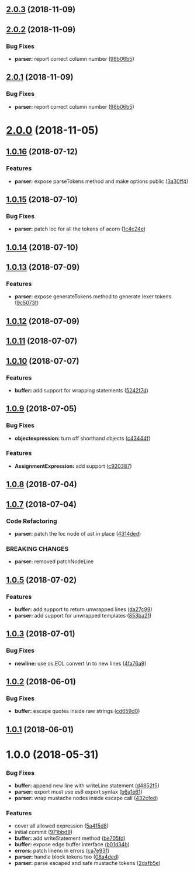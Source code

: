 <a name="2.0.3"></a>
## [2.0.3](https://github.com/edge-js/parser/compare/v2.0.2...v2.0.3) (2018-11-09)



<a name="2.0.2"></a>
## [2.0.2](https://github.com/edge-js/parser/compare/v2.0.0...v2.0.2) (2018-11-09)


### Bug Fixes

* **parser:** report correct column number ([98b06b5](https://github.com/edge-js/parser/commit/98b06b5))



<a name="2.0.1"></a>
## [2.0.1](https://github.com/edge-js/parser/compare/v2.0.0...v2.0.1) (2018-11-09)


### Bug Fixes

* **parser:** report correct column number ([98b06b5](https://github.com/edge-js/parser/commit/98b06b5))



<a name="2.0.0"></a>
# [2.0.0](https://github.com/edge-js/parser/compare/v1.0.16...v2.0.0) (2018-11-05)



<a name="1.0.16"></a>
## [1.0.16](https://github.com/poppinss/edge-parser/compare/v1.0.15...v1.0.16) (2018-07-12)


### Features

* **parser:** expose parseTokens method and make options public ([3a30ff4](https://github.com/poppinss/edge-parser/commit/3a30ff4))



<a name="1.0.15"></a>
## [1.0.15](https://github.com/poppinss/edge-parser/compare/v1.0.14...v1.0.15) (2018-07-10)


### Bug Fixes

* **parser:** patch loc for all the tokens of acorn ([1c4c24e](https://github.com/poppinss/edge-parser/commit/1c4c24e))



<a name="1.0.14"></a>
## [1.0.14](https://github.com/poppinss/edge-parser/compare/v1.0.13...v1.0.14) (2018-07-10)



<a name="1.0.13"></a>
## [1.0.13](https://github.com/poppinss/edge-parser/compare/v1.0.12...v1.0.13) (2018-07-09)


### Features

* **parser:** expose generateTokens method to generate lexer tokens ([9c5073f](https://github.com/poppinss/edge-parser/commit/9c5073f))



<a name="1.0.12"></a>
## [1.0.12](https://github.com/poppinss/edge-parser/compare/v1.0.11...v1.0.12) (2018-07-09)



<a name="1.0.11"></a>
## [1.0.11](https://github.com/poppinss/edge-parser/compare/v1.0.10...v1.0.11) (2018-07-07)



<a name="1.0.10"></a>
## [1.0.10](https://github.com/poppinss/edge-parser/compare/v1.0.9...v1.0.10) (2018-07-07)


### Features

* **buffer:** add support for wrapping statements ([5242f7d](https://github.com/poppinss/edge-parser/commit/5242f7d))



<a name="1.0.9"></a>
## [1.0.9](https://github.com/poppinss/edge-parser/compare/v1.0.8...v1.0.9) (2018-07-05)


### Bug Fixes

* **objectexpression:** turn off shorthand objects ([c43444f](https://github.com/poppinss/edge-parser/commit/c43444f))


### Features

* **AssignmentExpression:** add support ([c920387](https://github.com/poppinss/edge-parser/commit/c920387))



<a name="1.0.8"></a>
## [1.0.8](https://github.com/poppinss/edge-parser/compare/v1.0.7...v1.0.8) (2018-07-04)



<a name="1.0.7"></a>
## [1.0.7](https://github.com/poppinss/edge-parser/compare/v1.0.6...v1.0.7) (2018-07-04)


### Code Refactoring

* **parser:** patch the loc node of ast in place ([4314ded](https://github.com/poppinss/edge-parser/commit/4314ded))


### BREAKING CHANGES

* **parser:** removed patchNodeLine



<a name="1.0.5"></a>
## [1.0.5](https://github.com/poppinss/edge-parser/compare/v1.0.4...v1.0.5) (2018-07-02)


### Features

* **buffer:** add support to return unwrapped lines ([da27c99](https://github.com/poppinss/edge-parser/commit/da27c99))
* **parser:** add support for unwrapped templates ([853ba21](https://github.com/poppinss/edge-parser/commit/853ba21))



<a name="1.0.3"></a>
## [1.0.3](https://github.com/poppinss/edge-parser/compare/v1.0.2...v1.0.3) (2018-07-01)


### Bug Fixes

* **newline:** use os.EOL convert \n to new lines ([4fa76a9](https://github.com/poppinss/edge-parser/commit/4fa76a9))



<a name="1.0.2"></a>
## [1.0.2](https://github.com/poppinss/edge-parser/compare/v1.0.0...v1.0.2) (2018-06-01)


### Bug Fixes

* **buffer:** escape quotes inside raw strings ([cd659d0](https://github.com/poppinss/edge-parser/commit/cd659d0))



<a name="1.0.1"></a>
## [1.0.1](https://github.com/poppinss/edge-parser/compare/v1.0.0...v1.0.1) (2018-06-01)



<a name="1.0.0"></a>
# 1.0.0 (2018-05-31)


### Bug Fixes

* **buffer:** append new line with writeLine statement ([d4852f5](https://github.com/poppinss/edge-parser/commit/d4852f5))
* **parser:** export must use es6 export syntax ([b6a1e61](https://github.com/poppinss/edge-parser/commit/b6a1e61))
* **parser:** wrap mustache nodes inside escape call ([432cfed](https://github.com/poppinss/edge-parser/commit/432cfed))


### Features

* cover all allowed expression ([5a415d8](https://github.com/poppinss/edge-parser/commit/5a415d8))
* initial commit ([971bbd9](https://github.com/poppinss/edge-parser/commit/971bbd9))
* **buffer:** add writeStatement method ([be705fd](https://github.com/poppinss/edge-parser/commit/be705fd))
* **buffer:** expose edge buffer interface ([b01d34b](https://github.com/poppinss/edge-parser/commit/b01d34b))
* **errors:** patch lineno in errors ([ca7e93f](https://github.com/poppinss/edge-parser/commit/ca7e93f))
* **parser:** handle block tokens too ([08a4ded](https://github.com/poppinss/edge-parser/commit/08a4ded))
* **parser:** parse eacaped and safe mustache tokens ([2dafb5e](https://github.com/poppinss/edge-parser/commit/2dafb5e))



